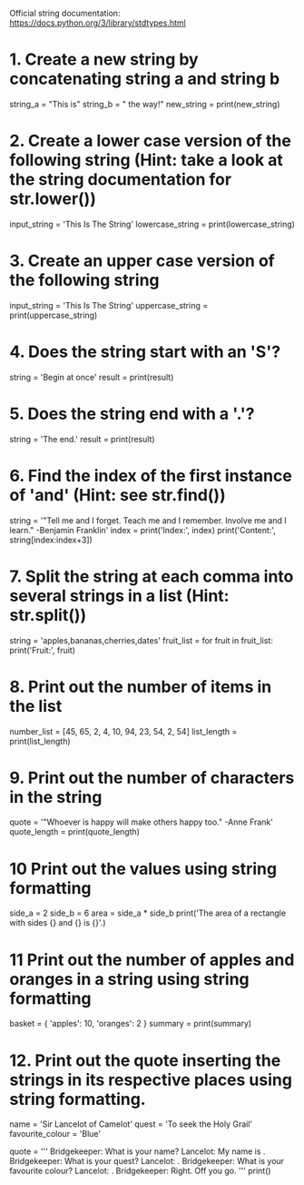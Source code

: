 
Official string documentation:
https://docs.python.org/3/library/stdtypes.html

 

# 1. Create a new string by concatenating string a and string b
string_a = "This is"
string_b = " the way!"
new_string = <ADD CODE HERE>
print(new_string)


# 2. Create a lower case version of the following string (Hint: take a look at the string documentation for str.lower())
input_string = 'This Is The String'
lowercase_string = <ADD CODE HERE>
print(lowercase_string)


# 3. Create an upper case version of the following string
input_string = 'This Is The String'
uppercase_string = <ADD CODE HERE>
print(uppercase_string)


# 4. Does the string start with an 'S'?
string = 'Begin at once'
result = <ADD CODE HERE>
print(result)


# 5. Does the string end with a '.'?
string = 'The end.'
result = <ADD CODE HERE>
print(result)


# 6. Find the index of the first instance of 'and' (Hint: see str.find())
string = '"Tell me and I forget. Teach me and I remember. Involve me and I learn." -Benjamin Franklin'
index = <ADD CODE HERE>
print('Index:', index)
print('Content:', string[index:index+3])


# 7. Split the string at each comma into several strings in a list (Hint: str.split())
string = 'apples,bananas,cherries,dates'
fruit_list = <ADD CODE HERE>
for fruit in fruit_list:
    print('Fruit:', fruit)


# 8. Print out the number of items in the list
number_list = [45, 65, 2, 4, 10, 94, 23, 54, 2, 54]
list_length = <ADD CODE HERE>
print(list_length)


# 9. Print out the number of characters in the string
quote = '"Whoever is happy will make others happy too." -Anne Frank'
quote_length = <ADD CODE HERE>
print(quote_length)

 

# 10 Print out the values using string formatting
side_a = 2
side_b = 6
area = side_a * side_b
print('The area of a rectangle with sides {} and {} is {}'.<ADD CODE HERE>)

 

# 11 Print out the number of apples and oranges in a string using string formatting
basket = { 'apples': 10, 'oranges': 2 }
summary = <ADD CODE HERE>
print(summary)


# 12. Print out the quote inserting the strings in its respective places using string formatting.
name = 'Sir Lancelot of Camelot'
quest = 'To seek the Holy Grail'
favourite_colour = 'Blue'

quote = '''
Bridgekeeper: What is your name?
Lancelot: My name is <ADD CODE HERE>.
Bridgekeeper: What is your quest?
Lancelot: <ADD CODE HERE>.
Bridgekeeper: What is your favourite colour?
Lancelot: <ADD CODE HERE>.
Bridgekeeper: Right. Off you go.
'''
print(<ADD CODE HERE>)